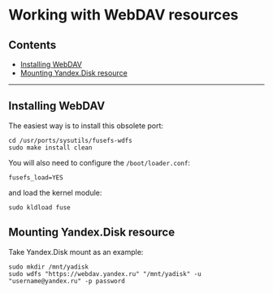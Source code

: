 # Working with WebDAV resources


## Contents

* [Installing WebDAV](#installing-webdav)
* [Mounting Yandex.Disk resource](#mounting-yandex.disk-resource)

* * *


## Installing WebDAV

The easiest way is to install this obsolete port:

```
cd /usr/ports/sysutils/fusefs-wdfs
sudo make install clean
```

You will also need to configure the `/boot/loader.conf`:

```
fusefs_load=YES
```

and load the kernel module:

```
sudo kldload fuse
```


## Mounting Yandex.Disk resource

Take Yandex.Disk mount as an example:

```
sudo mkdir /mnt/yadisk
sudo wdfs "https://webdav.yandex.ru" "/mnt/yadisk" -u "username@yandex.ru" -p password
```

